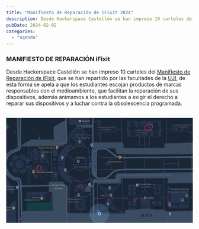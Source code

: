 ```yaml
---
title: "Manifiesto de Reparación de iFixit 2024"
description: Desde Hackerspace Castellón se han impreso 10 carteles del Manifiesto de Reparación de iFixit
pubDate: 2024-02-02
categories: 
  - "agenda"
---
```


### MANIFIESTO DE REPARACIÓN iFixit

Desde Hackerspace Castellón se han impreso 10 carteles del [Manifiesto de Reparación de iFixit](https://es.ifixit.com/Manifesto), que se han repartido por las facultades de la [UJI](https://www.google.es/maps/place/Universitat+Jaume+I/@39.9902105,-0.0511631,14z/data=!4m6!3m5!1s0xd5ffe0fca9b5147:0x1368bf53b3a7fb3f!8m2!3d39.9943481!4d-0.0702147!16zL20vMDg0dGNk?coh=164777&entry=tt&shorturl=1), de esta forma se apela a que los estudiantes escojan productos de marcas responsables con el medioambiente, que facilitan la reparación de sus dispositivos, además animamos a los estudiantes a exigir el derecho a reparar sus dispositivos y a luchar contra la obsolescencia programada.

   ![Mapa Carteles Manifiesto](images/IMG_2344-1024x575.jpg)
